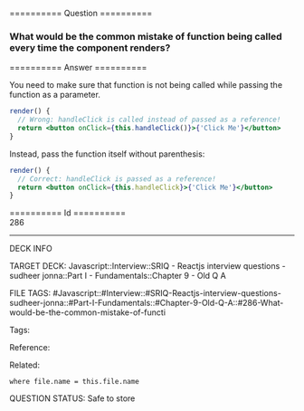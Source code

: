 ========== Question ==========  

### What would be the common mistake of function being called every time the component renders?  

========== Answer ==========  

You need to make sure that function is not being called while passing the function as a parameter.

```jsx
render() {
  // Wrong: handleClick is called instead of passed as a reference!
  return <button onClick={this.handleClick()}>{'Click Me'}</button>
}
```

Instead, pass the function itself without parenthesis:

```jsx
render() {
  // Correct: handleClick is passed as a reference!
  return <button onClick={this.handleClick}>{'Click Me'}</button>
}
```

========== Id ==========  
286

---

DECK INFO

TARGET DECK: Javascript::Interview::SRIQ - Reactjs interview questions - sudheer jonna::Part I - Fundamentals::Chapter 9 - Old Q A

FILE TAGS: #Javascript::#Interview::#SRIQ-Reactjs-interview-questions-sudheer-jonna::#Part-I-Fundamentals::#Chapter-9-Old-Q-A::#286-What-would-be-the-common-mistake-of-functi

Tags:

Reference:

Related:

```dataview
where file.name = this.file.name
```

QUESTION STATUS: Safe to store
